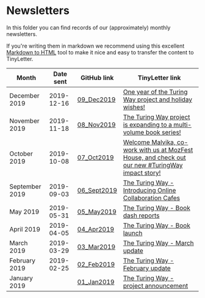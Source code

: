 # Newsletters

In this folder you can find records of our (approximately) monthly newsletters.

If you're writing them in markdown we recommend using this excellent [Markdown to HTML](https://www.browserling.com/tools/markdown-to-html) tool to make it nice and easy to transfer the content to TinyLetter.

| Month | Date sent | GitHub link | TinyLetter link |
| ----- | --------- | ----------- | --------------- |
| December 2019 | 2019-12-16 | [09_Dec2019](newsletter_09_Dec2019.md) | [One year of the Turing Way project and holiday wishes!]() |
| November 2019 | 2019-11-18 | [08_Nov2019](newsletter_08_Nov2019.md) | [The Turing Way project is expanding to a multi-volume book series!](http://tinyletter.com/TuringWay/letters/the-turing-way-project-is-expanding-to-a-multi-volume-book-series) |
| October 2019 | 2019-10-08 | [07_Oct2019](newsletter_07_Oct2019.md) | [Welcome Malvika, co-work with us at MozFest House, and check out our new #TuringWay impact story!](http://tinyletter.com/TuringWay/letters/welcome-malvika-co-work-with-us-at-mozfest-house-and-check-out-our-new-turingway-impact-story) |
| September 2019 | 2019-09-03 | [06_Sept2019](newsletter_05_May2019.md) | [The Turing Way - Introducing Online Collaboration Cafes](http://tinyletter.com/TuringWay/letters/the-turing-way-introducing-online-collaboration-cafe) |
| May 2019 | 2019-05-31 | [05_May2019](newsletter_05_May2019.md) | [The Turing Way - Book dash reports](http://tinyletter.com/TuringWay/letters/the-turing-way-book-dash-reports-1) |
| April 2019 | 2019-04-05 | [04_Apr2019](newsletter_04_Apr2019.md) | [The Turing Way - Book launch](http://tinyletter.com/TuringWay/letters/the-turing-way-book-launch) |
| March 2019 | 2019-03-29 | [03_Mar2019](newsletter_03_Mar2019.md) | [The Turing Way - March update](http://tinyletter.com/TuringWay/letters/the-turing-way-march-update) |
| February 2019 | 2019-02-25 | [02_Feb2019](newsletter_02_Feb2019.md) | [The Turing Way - February update](http://tinyletter.com/TuringWay/letters/the-turing-way-february-update) |
| January 2019 |    | [01_Jan2019](newsletter_01_Jan2019.md) | [The Turing Way - project announcement](https://tinyletter.com/TuringWay/letters/the-turing-way-project-announcement) |
